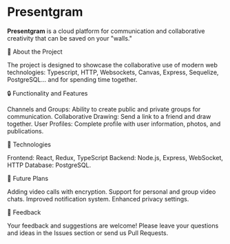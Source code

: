 # Presentgram

**Presentgram** is a cloud platform for communication and collaborative creativity that can be saved on your "walls."

📌 About the Project

The project is designed to showcase the collaborative use of modern web technologies: Typescript, HTTP, Websockets, Canvas, Express, Sequelize, PostgreSQL... and for spending time together.

🔒 Functionality and Features

Channels and Groups: Ability to create public and private groups for communication.
Collaborative Drawing: Send a link to a friend and draw together.
User Profiles: Complete profile with user information, photos, and publications.

🚀 Technologies

Frontend: React, Redux, TypeScript
Backend: Node.js, Express, WebSocket, HTTP
Database: PostgreSQL.

🚀 Future Plans

Adding video calls with encryption.
Support for personal and group video chats.
Improved notification system.
Enhanced privacy settings.

💬 Feedback

Your feedback and suggestions are welcome! Please leave your questions and ideas in the Issues section or send us Pull Requests.
